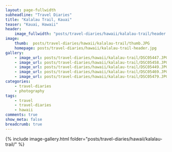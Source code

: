 ```yaml
---
layout: page-fullwidth
subheadline: "Travel Diaries"
title: "Kalalau Trail, Kauai"
teaser: "Kauai, Hawaii"
header:
    image_fullwidth: "posts/travel-diaries/hawaii/kalalau-trail/header.jpg"
image:
    thumb:  posts/travel-diaries/hawaii/kalalau-trail/thumb.JPG
    homepage: posts/travel-diaries/hawaii/kalalau-trail-header.jpg
gallery:
    - image_url: posts/travel-diaries/hawaii/kalalau-trail/DSC05447.JPG
    - image_url: posts/travel-diaries/hawaii/kalalau-trail/DSC05458.JPG
    - image_url: posts/travel-diaries/hawaii/kalalau-trail/DSC05449.JPG
    - image_url: posts/travel-diaries/hawaii/kalalau-trail/DSC05469.JPG
    - image_url: posts/travel-diaries/hawaii/kalalau-trail/DSC05479.JPG
categories:
    - travel-diaries
    - photography
tags:
    - travel
    - travel-diaries
    - hawaii
comments: true
show_meta: false
breadcrumb: true
---
```



{% include image-gallery.html folder="posts/travel-diaries/hawaii/kalalau-trail/" %}

<!-- 

{% include gallery %}

{% include next-previous-post-in-category %} 

-->